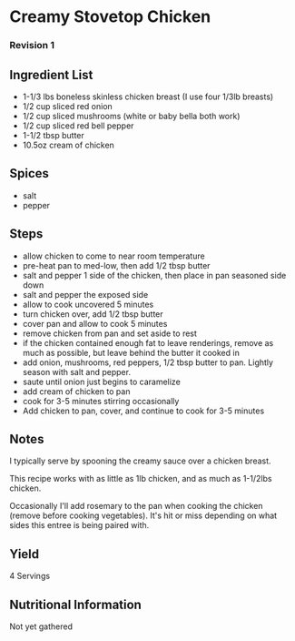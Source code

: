 # Creamy Stovetop Chicken

### Revision 1

## Ingredient List
- 1-1/3 lbs boneless skinless chicken breast (I use four 1/3lb breasts)
- 1/2 cup sliced red onion
- 1/2 cup sliced mushrooms (white or baby bella both work)
- 1/2 cup sliced red bell pepper
- 1-1/2 tbsp butter
- 10.5oz cream of chicken

## Spices
- salt
- pepper

## Steps
* allow chicken to come to near room temperature
* pre-heat pan to med-low, then add 1/2 tbsp butter
* salt and pepper 1 side of the chicken, then place in pan seasoned side down
* salt and pepper the exposed side
* allow to cook uncovered 5 minutes
* turn chicken over, add 1/2 tbsp butter
* cover pan and allow to cook 5 minutes
* remove chicken from pan and set aside to rest
* if the chicken contained enough fat to leave renderings, remove as much as possible, but leave behind the butter it cooked in
* add onion, mushrooms, red peppers, 1/2 tbsp butter to pan. Lightly season with salt and pepper.
* saute until onion just begins to caramelize 
* add cream of chicken to pan
* cook for 3-5 minutes stirring occasionally
* Add chicken to pan, cover, and continue to cook for 3-5 minutes

## Notes
I typically serve by spooning the creamy sauce over a chicken breast. 

This recipe works with as little as 1lb chicken, and as much as 1-1/2lbs chicken.

Occasionally I'll add rosemary to the pan when cooking the chicken (remove before cooking vegetables). It's hit or miss depending on what sides this entree is being paired with.

## Yield
4 Servings

## Nutritional Information
Not yet gathered
